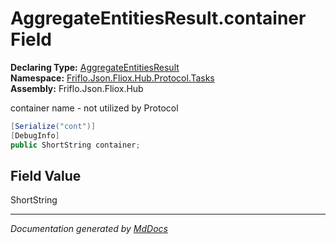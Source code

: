 ﻿<!--  
  <auto-generated>   
    The contents of this file were generated by a tool.  
    Changes to this file may be list if the file is regenerated  
  </auto-generated>   
-->

# AggregateEntitiesResult.container Field

**Declaring Type:** [AggregateEntitiesResult](../index.md)  
**Namespace:** [Friflo.Json.Fliox.Hub.Protocol.Tasks](../../index.md)  
**Assembly:** Friflo.Json.Fliox.Hub

container name \- not utilized by Protocol

```csharp
[Serialize("cont")]
[DebugInfo]
public ShortString container;
```

## Field Value

ShortString

___

*Documentation generated by [MdDocs](https://github.com/ap0llo/mddocs)*
